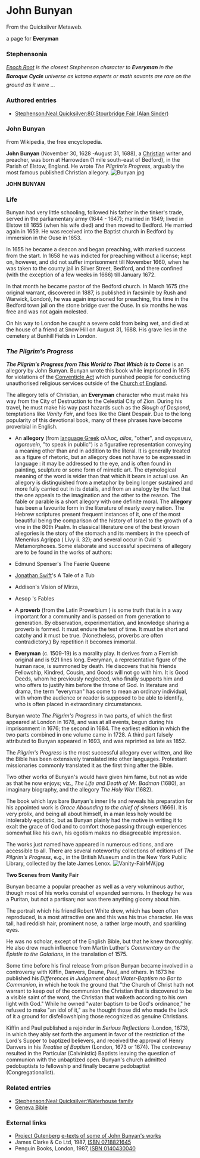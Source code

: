
# John Bunyan

From the Quicksilver Metaweb.

a page for **Everyman**
### Stephensonia


*[Enoch Root](/enoch-root) is the closest Stephenson character to **Everyman** in the **Baroque Cycle** universe as katana experts or math savants are rare on the ground as it were ...*

### Authored entries


* [Stephenson:Neal:Quicksilver:80:Stourbridge Fair (Alan Sinder)](/stephenson-neal-quicksilver-80-stourbridge-fair-alan-sinder)


### John Bunyan


From Wikipedia, the free encyclopedia. 

**John Bunyan** (November 30, 1628 -August 31, 1688), a [Christian](/christianity) writer and preacher, was born at Harrowden (1 mile south-east of Bedford), in the Parish of Elstow, England. He wrote *The Pilgrim's Progress*, arguably the most famous published Christian allegory.
![Bunyan.jpg](/https://web.archive.org/web/20060725231735im_/http://www.metaweb.com/wiki/upload/6/69/Bunyan.jpg)  

**JOHN BUNYAN**

### Life

 
Bunyan had very little schooling, followed his father in the tinker's trade, served in the parliamentary army (1644 - 1647); married in 1649; lived in Elstow till 1655 (when his wife died) and then moved to Bedford. He married again in 1659. He was received into the Baptist church in Bedford by immersion in the Ouse in 1653. 

In 1655 he became a deacon and began preaching, with marked success from the start. In 1658 he was indicted for preaching without a license; kept on, however, and did not suffer imprisonment till November 1660, when he was taken to the county jail in Silver Street, Bedford, and there confined (with the exception of a few weeks in 1666) till January 1672. 

In that month he became pastor of the Bedford church. In March 1675 (the original warrant, discovered in 1887, is published in facsimile by Rush and Warwick, London), he was again imprisoned for preaching, this time in the Bedford town jail on the stone bridge over the Ouse. In six months he was free and was not again molested. 

On his way to London he caught a severe cold from being wet, and died at the house of a friend at Snow Hill on August 31, 1688. His grave lies in the cemetery at Bunhill Fields in London. 

### *The Pilgrim's Progress*


***The Pilgrim's Progress from This World to That Which Is to Come*** is an allegory by John Bunyan. Bunyan wrote this book while imprisoned in 1675 for violations of the [Conventicle Act](/http-en-wikipedia-org-wiki-conventicle-act) which punished people for conducting unauthorised religious services outside of the [Church of England](/http-en-wikipedia-org-wiki-church-of-england). 

The allegory tells of Christian, an **Everyman** character who must make his way from the City of Destruction to the Celestial City of Zion. During his travel, he must make his way past hazards such as the *Slough of Despond*, temptations like *Vanity Fair*, and foes like the Giant Despair. Due to the long popularity of this devotional book, many of these phrases have become proverbial in English. 

* An **allegory** (from [language Greek](/http-en-wikipedia-org-wiki-greek) αλλος, *allos*, "other", and αγορευειν, *agoreuein,* "to speak in public") is a figurative representation conveying a meaning other than and in addition to the literal. It is generally treated as a figure of rhetoric, but an allegory does not have to be expressed in language : it may be addressed to the eye, and is often found in painting, sculpture or some form of mimetic art. The etymological meaning of the word is wider than that which it bears in actual use. An allegory is distinguished from a metaphor by being longer sustained and more fully carried out in its details, and from an analogy by the fact that the one appeals to the imagination and the other to the reason. The fable or parable is a short allegory with one definite moral. The **allegory** has been a favourite form in the literature of nearly every nation. The Hebrew scriptures present frequent instances of it, one of the most beautiful being the comparison of the history of Israel to the growth of a vine in the 80th Psalm. In classical literature one of the best known allegories is the story of the stomach and its members in the speech of Menenius Agrippa ( Livy ii. 32); and several occur in Ovid 's Metamorphoses. Some elaborate and successful specimens of allegory are to be found in the works of authors:

* Edmund Spenser's The Faerie Queene
* [Jonathan Swift](/jonathan-swift)'s A Tale of a Tub
* Addison's Vision of Mirza,
* Aesop 's Fables

* A **proverb** (from the Latin Proverbium ) is some truth that is in a way important for a community and is passed on from generation to generation. By observation, experimentation, and knowledge sharing a proverb is formed. It must endure the test of time. It must be short and catchy and it must be true. (Nonetheless, proverbs are often contradictory.) By repetition it becomes immortal.


* **Everyman** (c. 1509-19) is a morality play. It derives from a Flemish original and is 921 lines long. Everyman, a representative figure of the human race, is summoned by death. He discovers that his friends Fellowship, Kindred, Cousin, and Goods will not go with him. It is Good Deeds, whom he previously neglected, who finally supports him and who offers to justify him before the throne of God. In literature and drama, the term "everyman" has come to mean an ordinary individual, with whom the audience or reader is supposed to be able to identify, who is often placed in extraordinary circumstances.


Bunyan wrote *The Pilgrim's Progress* in two parts, of which the first appeared at London in 1678, and was at all events, begun during his imprisonment in 1676; the second in 1684. The earliest edition in which the two parts combined in one volume came in 1728. A third part falsely attributed to Bunyan appeared in 1693, and was reprinted as late as 1852. 

The *Pilgrim's Progress* is the most successful allegory ever written, and like the Bible has been extensively translated into other languages. Protestant missionaries commonly translated it as the first thing after the Bible. 

Two other works of Bunyan's would have given him fame, but not as wide as that he now enjoys; viz., *The Life and Death of Mr. Badman* (1680), an imaginary biography, and the allegory *The Holy War* (1682). 

The book which lays bare Bunyan's inner life and reveals his preparation for his appointed work is *Grace Abounding to the chief of sinners* (1666). It is very prolix, and being all about himself, in a man less holy would be intolerably egotistic, but as Bunyan plainly had the motive in writing it to exalt the grace of God and to comfort those passing through experiences somewhat like his own, his egotism makes no disagreeable impression. 

The works just named have appeared in numerous editions, and are accessible to all. There are several noteworthy collections of editions of *The Pilgrim's Progress*, e.g., in the British Museum and in the New York Public Library, collected by the late James Lenox.
![Vanity-FairMW.jpg](/https://web.archive.org/web/20060725231735im_/http://www.metaweb.com/wiki/upload/5/5a/Vanity-FairMW.jpg)  

**Two Scenes from Vanity Fair**

Bunyan became a popular preacher as well as a very voluminous author, though most of his works consist of expanded sermons. In theology he was a Puritan, but not a partisan; nor was there anything gloomy about him. 

The portrait which his friend Robert White drew, which has been often reproduced, is a most attractive one and this was his true character. He was tall, had reddish hair, prominent nose, a rather large mouth, and sparkling eyes. 

He was no scholar, except of the English Bible, but that he knew thoroughly. He also drew much influence from Martin Luther's *Commentary on the Epistle to the Galatians*, in the translation of 1575. 

Some time before his final release from prison Bunyan became involved in a controversy with Kiffin, Danvers, Deune, Paul, and others. In 1673 he published his *Differences in Judgement about Water-Baptism no Bar to Communion*, in which he took the ground that "the Church of Christ hath not warrant to keep out of the communion the Christian that is discovered to be a visible saint of the word, the Christian that walketh according to his own light with God." While he owned "water baptism to be God's ordinance," he refused to make "an idol of it," as he thought those did who made the lack of it a ground for disfellowshiping those recognized as genuine Christians. 

Kiffin and Paul published a rejoinder in *Serious Reflections* (London, 1673), in which they ably set forth the argument in favor of the restriction of the Lord's Supper to baptized believers, and received the approval of Henry Danvers in his *Treatise of Baptism* (London, 1673 or 1674). The controversy resulted in the Particular (Calvinistic) Baptists leaving the question of communion with the unbaptized open. Bunyan's church admitted pedobaptists to fellowship and finally became pedobaptist (Congregationalist). 

### Related entries


* [Stephenson:Neal:Quicksilver:Waterhouse family](/stephenson-neal-quicksilver-waterhouse-family)
* [Geneva Bible](/geneva-bible)


### External links


* [Project Gutenberg](/http-en-wikipedia-org-wiki-project-gutenberg) [e-texts of some of John Bunyan's works](/http-onlinebooks-library-upenn-edu-webbin-gutbook-author-name-bunyan-john)
* James Clarke & Co Ltd, 1987, [ISBN 0718821645](/)
* Penguin Books, London, 1987, [ISBN 0140430040](/)
